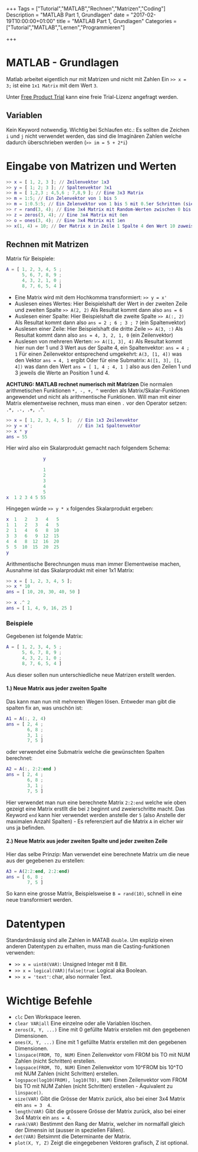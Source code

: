 +++
Tags = ["Tutorial","MATLAB","Rechnen","Matrizen","Coding"]
Description = "MATLAB Part 1, Grundlagen"
date = "2017-02-19T10:00:00+01:00"
title = "MATLAB Part 1, Grundlagen"
Categories = ["Tutorial","MATLAB","Lernen","Programmieren"]

+++

# MATLAB - Grundlagen

Matlab arbeitet eigentlich nur mit Matrizen und nicht mit Zahlen
Ein `>> x = 3;` ist eine `1x1 Matrix` mit dem Wert `3`.

Unter [Free Product Trial](https://ch.mathworks.com/programs/trials/trial_request.html?prodcode=ML) kann eine freie Trial-Lizenz angefragt werden.


## Variablen

Kein Keyword notwendig.
Wichtig bei Schlaufen etc.: Es sollten die Zeichen `i` und `j` nicht verwendet werden, das sind die Imaginären Zahlen welche dadurch überschrieben werden (`>> im = 5 + 2*i`)


# Eingabe von Matrizen und Werten

```matlab
>> x = [ 1, 2, 3 ]; // Zeilenvektor 1x3
>> y = [ 1; 2; 3 ]; // Spaltenvektor 3x1
>> m = [ 1,2,3 ; 4,5,6 ; 7,8,9 ]; // Eine 3x3 Matrix
>> m = 1:5; // Ein Zelenvektor von 1 bis 5
>> m = 1:0.5:5; // Ein Zelenvektor von 1 bis 5 mit 0.5er Schritten (siehe linspace(a,b,s))
>> r = rand(3, 4); // Eine 3x4 Matrix mit Random-Werten zwischen 0 bis 1
>> z = zeros(3, 4); // Eine 3x4 Matrix mit 0en
>> o = ones(3, 4); // Eine 3x4 Matrix mit 1en
>> x(1, 4) = 10; // Der Matrix x in Zeile 1 Spalte 4 den Wert 10 zuweisen
```


## Rechnen mit Matrizen

Matrix für Beispiele:
```matlab
A = [ 1, 2, 3, 4, 5 ;
      5, 6, 7, 8, 9 ;
      4, 3, 2, 1, 0 ;
      8, 7, 6, 5, 4 ]
```

* Eine Matrix wird mit dem Hochkomma transformiert: `>> y = x'`
* Auslesen eines Wertes: Hier Beispielshaft der Wert in der zweiten Zeile und zweiten Spalte `>> A(2, 2)`
  Als Resultat kommt dann also `ans = 6`
* Auslesen einer Spalte: Hier Beispielshaft die zweite Spalte `>> A(:, 2)`
  Als Resultat kommt dann also `ans = 2 ; 6 ; 3 ; 7` (ein Spaltenvektor)
* Auslesen einer Zeile: Hier Beispielshaft die dritte Zeile `>> A(3, :)`
  Als Resultat kommt dann also `ans = 4, 3, 2, 1, 0` (ein Zeilenvektor)
* Auslesen von mehreren Werten: `>> A([1, 3], 4)`
  Als Resultat kommt hier nun der 1 und 3 Wert aus der Spalte 4, ein Spaltenvektor: `ans = 4 ; 1`
  Für einen Zeilenvektor entsprechend umgekehrt: `A(3, [1, 4])` was den Vektor `ans = 4, 1` ergibt
  Oder für eine Submatrix: `A([1, 3], [1, 4])` was dann den Wert `ans = [ 1, 4 ; 4, 1 ]` also aus den Zeilen 1 und 3 jeweils die Werte an Position 1 und 4.


**ACHTUNG: MATLAB rechnet numerisch mit Matrizen**
Die normalen arithmetischen Funktionen `*, -, +, ^` werden als Matrix/Skalar-Funktionen angewendet und nicht als arithmentische Funktionen.
Will man mit einer Matrix elementweise rechnen, muss man einen `.` vor den Operator setzen: `.*, .-, .+, .^`.

```matlab
>> x = [ 1, 2, 3, 4, 5 ];  // Ein 1x3 Zeilenvektor
>> y = x';                 // Ein 3x1 Spaltenvektor
>> x * y
ans = 55
```

Hier wird also ein Skalarprodukt gemacht nach folgendem Schema:
```matlab
              y
              
              1
              2
              3
              4
              5
x  1 2 3 4 5 55
```

Hingegen würde `>> y * x` folgendes Skalarprodukt ergeben:
```matlab
x  1   2   3   4   5
1  1   2   3   4   5
2  1   4   6   8  10
3  3   6   9  12  15
4  4   8  12  16  20
5  5  10  15  20  25
y
```

Arithmentische Berechnungen muss man immer Elementweise machen, Ausnahme ist das Skalarprodukt mit einer 1x1 Matrix:
```matlab
>> x = [ 1, 2, 3, 4, 5 ];
>> x * 10
ans = [ 10, 20, 30, 40, 50 ]

>> x .^ 2
ans = [ 1, 4, 9, 16, 25 ]
```

### Beispiele
Gegebenen ist folgende Matrix:
```matlab
A = [ 1, 2, 3, 4, 5 ;
      5, 6, 7, 8, 9 ;
      4, 3, 2, 1, 0 ;
      8, 7, 6, 5, 4 ]
```

Aus dieser sollen nun unterschiedliche neue Matrizen erstellt werden.


#### 1.) Neue Matrix aus jeder zweiten Spalte

Das kann man nun mit mehreren Wegen lösen.
Entweder man gibt die spalten fix an, was unschön ist:
```matlab
A1 = A(:, 2, 4)
ans = [ 2, 4 ;
        6, 8 ;
        3, 1 ;
        7, 5 ]
```

oder verwendet eine Submatrix welche die gewünschten Spalten berechnet:
```matlab
A2 = A(:, 2:2:end )
ans = [ 2, 4 ;
        6, 8 ;
        3, 1 ;
        7, 5 ]
```

Hier verwendet man nun eine berechnete Matrix `2:2:end` welche wie oben gezeigt eine Matrix erstllt die bei `2` beginnt und zweierschritte macht. Das Keyword `end` kann hier verwendet werden anstelle der `5` (also Anstelle der maximalen Anzahl Spalten) - Es referenziert auf die Matrix `A` in elcher wir uns ja befinden.

#### 2.) Neue Matrix aus jeder zweiten Spalte und jeder zweiten Zeile

Hier das selbe Prinzip: Man verwendet eine berechnete Matrix um die neue aus der gegebenen zu erstellen:
```matlab
A3 = A(2:2:end, 2:2:end)
ans = [ 6, 8 ;
        7, 5 ]
```

So kann eine grosse Matrix, Beispielsweise `B = rand(10)`, schnell in eine neue transformiert werden.



# Datentypen

Standardmässig sind alle Zahlen in MATAB `double`.
Um explizip einen anderen Datentypen zu erhalten, muss man die Casting-funktionen verwenden:

* `>> x = uint8(VAR)`: Unsigned Integer mit 8 Bit.
* `>> x = logical(VAR)|false|true`: Logical aka Boolean.
* `>> x = 'text'`: char, also normaler Text.



# Wichtige Befehle

* `clc` Den Workspace leeren.
* `clear VAR|all` Eine einzelne oder alle Variablen löschen.
* `zeros(X, Y, ...)` Eine mit 0 gefüllte Matrix erstellen mit den gegebenen Dimensionen.
* `ones(X, Y, ...)` Eine mit 1 gefüllte Matrix erstellen mit den gegebenen Dimensionen.
* `linspace(FROM, TO, NUM)` Einen Zeilenvektor vom FROM bis TO mit NUM Zahlen (nicht Schritten) erstellen.
* `logspace(FROM, TO, NUM)` Einen Zeilenvektor vom 10^FROM bis 10^TO mit NUM Zahlen (nicht Schritten) erstellen.
* `logspace(log10(FROM), log10(TO), NUM)` Einen Zeilenvektor vom FROM bis TO mit NUM Zahlen (nicht Schritten) erstellen - Äquivalent zu `linspace()`.
* `size(VAR)` Gibt die Grösse der Matrix zurück, also bei einer 3x4 Matrix ein `ans = 3  4`.
* `length(VAR)` Gibt die grössere Grösse der Matrix zurück, also bei einer 3x4 Matrix ein `ans = 4`.
* `rank(VAR)` Bestimmt den Rang der Matrix, welcher im normalfall gleich der Dimensin ist (ausser in speziellen Fällen).
* `det(VAR)` Betsimmt die Determinante der Matrix.
* `plot(X, Y, Z)` Zeigt die eingegebenen Vektoren grafisch, Z ist optional.

